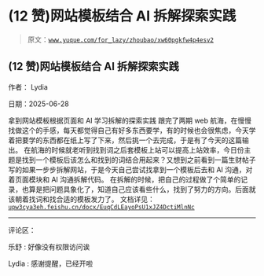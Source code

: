# (12 赞)网站模板结合 AI 拆解探索实践

> 原文：[`www.yuque.com/for_lazy/zhoubao/xw60pgkfw4p4esv2`](https://www.yuque.com/for_lazy/zhoubao/xw60pgkfw4p4esv2)

## (12 赞)网站模板结合 AI 拆解探索实践

作者： Lydia

日期：2025-06-28

拿到网站模板根据页面和 AI 学习拆解的探索实践
跟完了两期 web 航海，在慢慢找做这个的手感，每天都觉得自己有好多东西要学，有的时候也会很焦虑，今天学着把要学的东西都在纸上写了下来，然后挑一个去完成，于是有了今天的这篇输出。
在航海的时候就老听到找到词之后套模板上站可以提高上站效率，今日份主题是找到一个模板后该怎么和找到的词结合用起来？又想到之前看到一篇生财帖子写的如果一步步拆解网站，于是今天自己尝试找拿到一个模板后去和 AI 沟通，对着页面模块和 AI 沟通拆解代码。
在拆解的时候，把自己的过程做了个简单的记录，也算是把问题具象化了，知道自己应该看些什么，找到了努力的方向。后面就该朝着找词和找合适的模板发力了。
文档详见：[`upw3cya3eh.feishu.cn/docx/EuqCdLEayoPsU1xJZ4DctiMlnNc`](https://upw3cya3eh.feishu.cn/docx/EuqCdLEayoPsU1xJZ4DctiMlnNc)

* * *

评论区：

乐舒 : 好像没有权限访问诶

Lydia : 感谢提醒，已经开啦